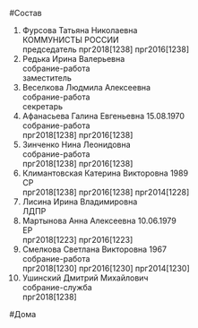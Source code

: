 #Состав  
1. Фурсова Татьяна Николаевна  
    КОММУНИСТЫ РОССИИ  
    председатель прг2018[1238] прг2016[1238]  
2. Редька Ирина Валерьевна  
    собрание-работа  
    заместитель  
3. Веселкова Людмила Алексеевна  
    собрание-работа  
    секретарь  
4. Афанасьева Галина Евгеньевна 15.08.1970  
    собрание-работа  
    прг2018[1238] прг2016[1238]  
5. Зинченко Нина Леонидовна  
    собрание-работа  
    прг2018[1238] прг2016[1238]  
6. Климантовская Катерина Викторовна 1989  
    СР  
    прг2018[1238] прг2016[1238] прг2014[1228]  
7. Лисина Ирина Владимировна  
    ЛДПР  
8. Мартынова Анна Алексеевна 10.06.1979  
    ЕР  
    прг2018[1223] прг2016[1223]  
9. Смелкова Светлана Викторовна 1967  
    собрание-работа  
    прг2018[1230] прг2016[1230] прг2014[1230]  
10. Ушинский Дмитрий Михайлович  
    собрание-служба  
    прг2018[1238]  
  
#Дома  

